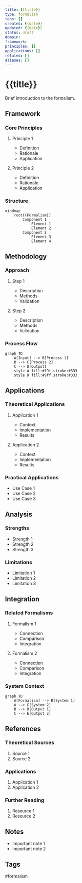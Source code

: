 ```yaml
---
title: {{title}}
type: formalism
tags: []
created: {{date}}
updated: {{date}}
status: draft
domain: 
framework: 
principles: []
applications: []
related: []
aliases: []
---
```


# {{title}}

Brief introduction to the formalism.

## Framework

### Core Principles
1. Principle 1
   - Definition
   - Rationale
   - Application

2. Principle 2
   - Definition
   - Rationale
   - Application

### Structure
```mermaid
mindmap
    root((Formalism))
        Component 1
            Element 1
            Element 2
        Component 2
            Element 3
            Element 4
```

## Methodology

### Approach
1. Step 1
   - Description
   - Methods
   - Validation

2. Step 2
   - Description
   - Methods
   - Validation

### Process Flow
```mermaid
graph TD
    A[Input] --> B[Process 1]
    B --> C[Process 2]
    C --> D[Output]
    style A fill:#f9f,stroke:#333
    style D fill:#9ff,stroke:#333
```

## Applications

### Theoretical Applications
1. Application 1
   - Context
   - Implementation
   - Results

2. Application 2
   - Context
   - Implementation
   - Results

### Practical Applications
- Use Case 1
- Use Case 2
- Use Case 3

## Analysis

### Strengths
- Strength 1
- Strength 2
- Strength 3

### Limitations
- Limitation 1
- Limitation 2
- Limitation 3

## Integration

### Related Formalisms
1. Formalism 1
   - Connection
   - Comparison
   - Integration

2. Formalism 2
   - Connection
   - Comparison
   - Integration

### System Context
```mermaid
graph TD
    A[Formalism] --> B[System 1]
    A --> C[System 2]
    B --> D[Output 1]
    C --> E[Output 2]
```

## References

### Theoretical Sources
1. Source 1
2. Source 2

### Applications
1. Application 1
2. Application 2

### Further Reading
1. Resource 1
2. Resource 2

## Notes
- Important note 1
- Important note 2

## Tags
#formalism 